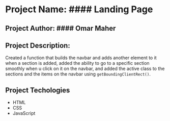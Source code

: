 # Project Name: #### Landing Page

## Project Author: #### Omar Maher

## Project Description:
 Created a function that builds the navbar and adds another element to it when a section is added, added the ability to go to a specific section smoothly when u click on it on the navbar,
and added the active class to the sections and the items on the navbar using `getBoundingClientRect()`.

## Project Techologies

* HTML
* CSS
* JavaScript